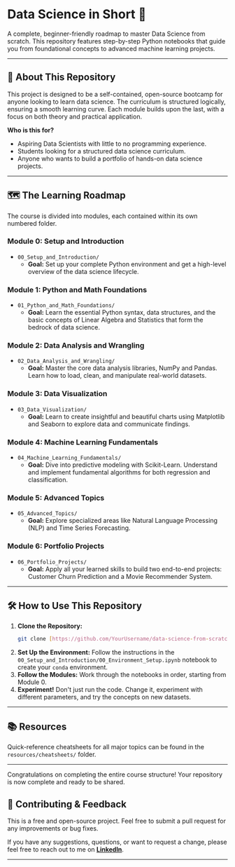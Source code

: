 # Data Science in Short 🚀

A complete, beginner-friendly roadmap to master Data Science from scratch. This repository features step-by-step Python notebooks that guide you from foundational concepts to advanced machine learning projects.

---

## 📖 About This Repository

This project is designed to be a self-contained, open-source bootcamp for anyone looking to learn data science. The curriculum is structured logically, ensuring a smooth learning curve. Each module builds upon the last, with a focus on both theory and practical application.

**Who is this for?**
* Aspiring Data Scientists with little to no programming experience.
* Students looking for a structured data science curriculum.
* Anyone who wants to build a portfolio of hands-on data science projects.

---

## 🗺️ The Learning Roadmap

The course is divided into modules, each contained within its own numbered folder.

### **Module 0: Setup and Introduction**
* `00_Setup_and_Introduction/`
    * **Goal:** Set up your complete Python environment and get a high-level overview of the data science lifecycle.

### **Module 1: Python and Math Foundations**
* `01_Python_and_Math_Foundations/`
    * **Goal:** Learn the essential Python syntax, data structures, and the basic concepts of Linear Algebra and Statistics that form the bedrock of data science.

### **Module 2: Data Analysis and Wrangling**
* `02_Data_Analysis_and_Wrangling/`
    * **Goal:** Master the core data analysis libraries, NumPy and Pandas. Learn how to load, clean, and manipulate real-world datasets.

### **Module 3: Data Visualization**
* `03_Data_Visualization/`
    * **Goal:** Learn to create insightful and beautiful charts using Matplotlib and Seaborn to explore data and communicate findings.

### **Module 4: Machine Learning Fundamentals**
* `04_Machine_Learning_Fundamentals/`
    * **Goal:** Dive into predictive modeling with Scikit-Learn. Understand and implement fundamental algorithms for both regression and classification.

### **Module 5: Advanced Topics**
* `05_Advanced_Topics/`
    * **Goal:** Explore specialized areas like Natural Language Processing (NLP) and Time Series Forecasting.

### **Module 6: Portfolio Projects**
* `06_Portfolio_Projects/`
    * **Goal:** Apply all your learned skills to build two end-to-end projects: Customer Churn Prediction and a Movie Recommender System.

---

## 🛠️ How to Use This Repository

1.  **Clone the Repository:**
    ```bash
    git clone [https://github.com/YourUsername/data-science-from-scratch.git](https://github.com/YourUsername/data-science-from-scratch.git)
    ```
2.  **Set Up the Environment:** Follow the instructions in the `00_Setup_and_Introduction/00_Environment_Setup.ipynb` notebook to create your `conda` environment.
3.  **Follow the Modules:** Work through the notebooks in order, starting from Module 0.
4.  **Experiment!** Don't just run the code. Change it, experiment with different parameters, and try the concepts on new datasets.

---

## 📚 Resources

Quick-reference cheatsheets for all major topics can be found in the `resources/cheatsheets/` folder.

---

Congratulations on completing the entire course structure! Your repository is now complete and ready to be shared.

## 🤝 Contributing & Feedback

This is a free and open-source project. Feel free to submit a pull request for any improvements or bug fixes.

If you have any suggestions, questions, or want to request a change, please feel free to reach out to me on **[LinkedIn](https://www.linkedin.com/in/yashwant-bhosle-proxy/)**.

---

